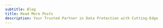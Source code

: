 ```yaml
---
subtitle: Blog
title: Read More Posts
description: Your Trusted Partner in Data Protection with Cutting-Edge Solutions for Comprehensive Data Security.
---
```

